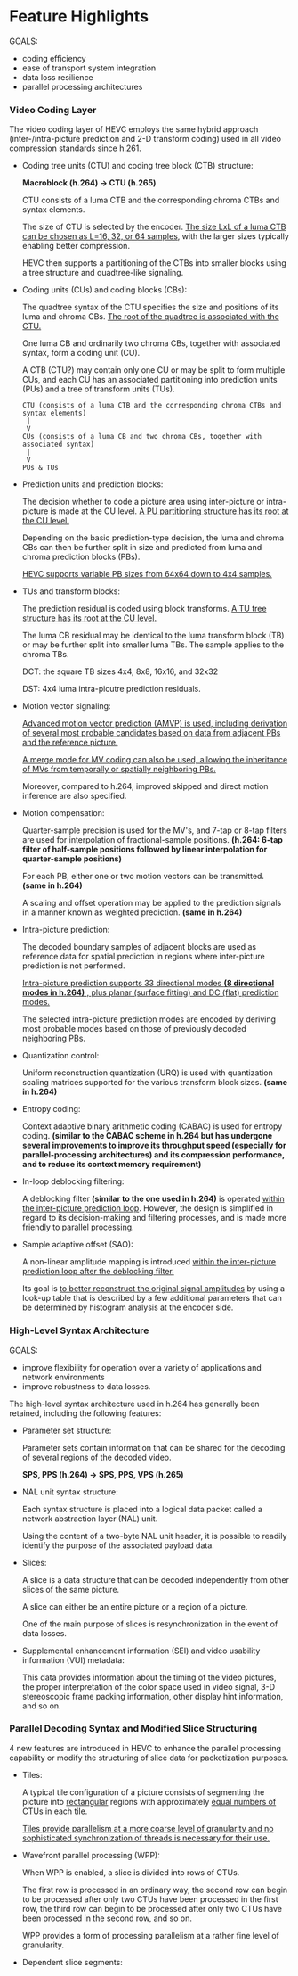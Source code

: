 # Feature Highlights

GOALS:

- coding efficiency
- ease of transport system integration
- data loss resilience
- parallel processing architectures

### Video Coding Layer

The video coding layer of HEVC employs the same hybrid approach (inter-/intra-picture prediction and 2-D transform coding) used in all video compression standards since h.261.

- Coding tree units (CTU) and coding tree block (CTB) structure:

  **Macroblock (h.264) -> CTU (h.265)**

   CTU consists of  a luma CTB and the corresponding chroma CTBs and syntax elements. 

  The size of CTU is selected by the encoder. <u>The size LxL of a luma CTB can be chosen as L=16, 32, or 64 samples</u>, with the larger sizes typically enabling better compression. 

  HEVC then supports a partitioning of the CTBs into smaller blocks using a tree structure and quadtree-like signaling.

- Coding units (CUs) and coding blocks (CBs):

  The quadtree syntax of the CTU specifies the size and positions of its luma and chroma CBs. <u>The root of the quadtree is associated with the CTU.</u>

  One luma CB and ordinarily two chroma CBs, together with associated syntax, form a coding unit (CU). 

  A CTB (CTU?) may contain only one CU or may be split to form multiple CUs, and each CU has an associated partitioning into prediction units (PUs) and a tree of transform units (TUs).

  ```
  CTU (consists of a luma CTB and the corresponding chroma CTBs and syntax elements)
   |
   V
  CUs (consists of a luma CB and two chroma CBs, together with associated syntax)
   |
   V
  PUs & TUs
  ```

- Prediction units and prediction blocks:

  The decision whether to code a picture area using inter-picture or intra-picture is made at the CU level. <u>A PU partitioning structure has its root at the CU level.</u>

  Depending on the basic prediction-type decision, the luma and chroma CBs can then be further split in size and predicted from luma and chroma prediction blocks (PBs).

  <u>HEVC supports variable PB sizes from 64x64 down to 4x4 samples.</u>

- TUs and transform blocks:

  The prediction residual is coded using block transforms. <u>A TU tree structure has its root at the CU level.</u>

  The luma CB residual may be identical to the luma transform block (TB) or may be further split into smaller luma TBs. The sample applies to the chroma TBs.

  DCT: the square TB sizes 4x4, 8x8, 16x16, and 32x32

  DST: 4x4 luma intra-picutre prediction residuals.

- Motion vector signaling:

  <u>Advanced motion vector prediction (AMVP) is used, including derivation of several most probable candidates based on data from adjacent PBs and the reference picture.</u>

  <u>A merge mode for MV coding can also be used, allowing the inheritance of MVs from temporally or spatially neighboring PBs.</u> 

  Moreover, compared to h.264, improved skipped and direct motion inference are also specified.

- Motion compensation:

  Quarter-sample precision is used for the MV's, and 7-tap or 8-tap filters are used for interpolation of fractional-sample positions. **(h.264: 6-tap filter of half-sample positions followed by linear interpolation for quarter-sample positions)**

  For each PB, either one or two motion vectors can be transmitted. **(same in h.264)**

  A scaling and offset operation may be applied to the prediction signals in a manner known as weighted prediction. **(same in h.264)**

- Intra-picture prediction:

  The decoded boundary samples of adjacent blocks are used as reference data for spatial prediction in regions  where inter-picture prediction is not performed.

  <u>Intra-picture prediction supports 33 directional modes **(8 directional modes in h.264)** , plus planar (surface fitting) and DC (flat) prediction modes.</u>

  The selected intra-picture prediction modes are encoded by deriving most probable modes based on those of previously decoded neighboring PBs.

- Quantization control:

  Uniform reconstruction quantization (URQ) is used with quantization scaling matrices supported for the various transform block sizes. **(same in h.264)**

- Entropy coding:

  Context adaptive binary arithmetic coding (CABAC) is used for entropy coding. **(similar to the CABAC scheme in h.264 but has undergone several improvements to improve its throughput speed (especially for parallel-processing architectures) and its compression performance, and to reduce its context memory requirement)**

- In-loop deblocking filtering:

  A deblocking filter **(similar to the one used in h.264)** is operated <u>within the inter-picture prediction loop</u>. However, the design is simplified in regard to its decision-making and filtering processes, and is made more friendly to parallel processing.

- Sample adaptive offset (SAO):

  A non-linear amplitude mapping is introduced <u>within the inter-picture prediction loop after the deblocking filter.</u>

  Its goal is <u>to better reconstruct the original signal amplitudes</u> by using a look-up table that is described by a few additional parameters that can be determined by histogram analysis at the encoder side.



### High-Level Syntax Architecture

GOALS:

- improve flexibility for operation over a variety of applications and network environments
- improve robustness to data losses.

The high-level syntax architecture used in h.264 has generally been retained, including the following features:

- Parameter set structure:

  Parameter sets contain information that can be shared for the decoding of several regions of the decoded video.

  **SPS, PPS (h.264) -> SPS, PPS, VPS (h.265)**

- NAL unit syntax structure:

  Each syntax structure is placed into a logical data packet called a network abstraction layer (NAL) unit.

  Using the content of a two-byte NAL unit header, it is possible to readily identify the purpose of the associated payload data.

- Slices:

  A slice is a data structure that can be decoded independently from other slices of the same picture. 

  A slice can either be an entire picture or a region of a picture. 

  One of the main purpose of slices is resynchronization in the event of data losses. 

- Supplemental enhancement information (SEI) and video usability information (VUI) metadata:

  This data provides information about the timing of the video pictures, the proper interpretation of the color space used in video signal, 3-D stereoscopic frame packing information, other display hint information, and so on.



### Parallel Decoding Syntax and Modified Slice Structuring

4 new features are introduced in HEVC to enhance the parallel processing capability or modify the structuring of slice data for packetization purposes.

- Tiles: 

  A typical tile configuration of a picture consists of segmenting the picture into <u>rectangular</u> regions with approximately <u>equal numbers of CTUs</u> in each tile.

  <u>Tiles provide parallelism at a more coarse level of granularity and no sophisticated synchronization of threads is necessary for their use.</u>

- Wavefront parallel processing (WPP):

  When WPP is enabled, a slice is divided into rows of CTUs. 

  The first row is processed in an ordinary way, the second row can begin to be processed after only two CTUs have been processed in the first row, the third row can begin to be processed after only two CTUs have been processed in the second row, and so on. 

  WPP provides a form of processing parallelism at a rather fine level of granularity.

- Dependent slice segments:

  

